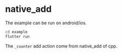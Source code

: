 # native_add

The example can be run on android/ios.

```bash
cd example
flutter run
```

The `_counter` add action come from native_add of cpp.
